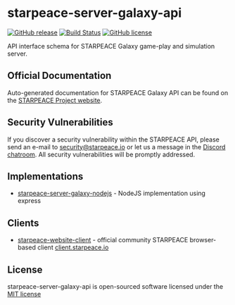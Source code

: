 # starpeace-server-galaxy-api

[![GitHub release](https://img.shields.io/github/release/starpeace-project/starpeace-server-galaxy-api.svg)](https://github.com/starpeace-project/starpeace-server-galaxy-api/releases/)
[![Build Status](https://travis-ci.org/starpeace-project/starpeace-server-galaxy-api.svg)](https://travis-ci.org/starpeace-project/starpeace-server-galaxy-api)
[![GitHub license](https://img.shields.io/github/license/starpeace-project/starpeace-server-galaxy-api.svg)](https://github.com/starpeace-project/starpeace-server-galaxy-api/blob/master/LICENSE)

API interface schema for STARPEACE Galaxy game-play and simulation server.

## Official Documentation

Auto-generated documentation for STARPEACE Galaxy API can be found on the [STARPEACE Project website](https://www.starpeace-project.com/api/galaxy).

## Security Vulnerabilities

If you discover a security vulnerability within the STARPEACE API, please send an e-mail to security@starpeace.io or let us a message in the [Discord chatroom](https://discord.gg/TF9Bmsj). All security vulnerabilities will be promptly addressed.

## Implementations

* [starpeace-server-galaxy-nodejs](https://github.com/starpeace-project/starpeace-server-galaxy-nodejs) - NodeJS implementation using express

## Clients

* [starpeace-website-client](https://github.com/starpeace-project/starpeace-website-client) - official community STARPEACE browser-based client [client.starpeace.io](https://client.starpeace.io)

## License

starpeace-server-galaxy-api is open-sourced software licensed under the [MIT license](http://opensource.org/licenses/MIT)
